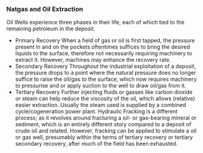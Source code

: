 ### Natgas and Oil Extraction
Oil Wells experience three phases in their life, each of which tied to the remaining petroleum in the deposit. 
- Primary Recovery
	When a field of gas or oil is first tapped, the pressure present in and on the pockets oftentimes suffices to bring the desired liquids to the surface, therefore not necessarily requiring machinery to extract it. However, machines may enhance the recovery rate. 
- Secondary Recovery
	Throughout the industrial exploitation of a deposit, the pressure drops to a point where the natural pressure does no longer suffice to raise the oil/gas to the surface, which now requires machinery to pressurise and or apply suction to the well to draw oil/gas from it. 
- Tertiary Recovery 
	Further injecting fluids or gasses like carbon dioxide or steam can help reduce the viscosity of the oil, which allows (relative) easier extraction. Usually the steam used is supplied by a combined cycle/cogeneration power plant. 
Hydraulic Fracking is a different process; as it revolves around fracturing a oil- or gas-bearing mineral or sediment, which is an entirely different story compared to a deposit of crude oil and related.
	However, fracking can be applied to stimulate a oil or gas well, presumably within the terms of tertiary recovery or tertiary secondary recovery, after much of the field has been exhausted. 